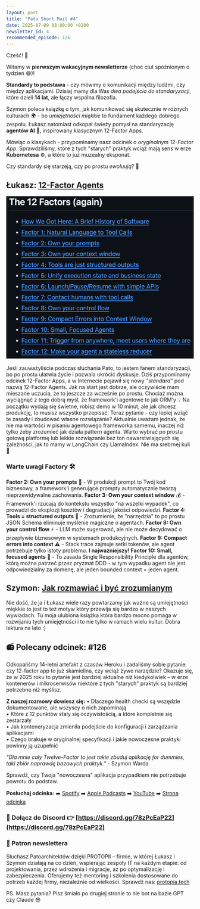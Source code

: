 ```yaml
---
layout: post
title: "Pato Short Mail #4"
date: 2025-07-09 08:00:00 +0200
newsletter_id: 4
recommended_episode: 126
---
```


Cześć! 👋

Witamy w **pierwszym wakacyjnym newsletterze** (choć ciut spóźnionym o tydzień 😅)!

**Standardy to podstawa** - czy mówimy o komunikacji między ludźmi, czy między aplikacjami. Dzisiaj mamy dla Was _dwa podejścia do standaryzacji_, które dzieli **14 lat**, ale łączy wspólna filozofia.

Szymon poleca książkę o tym, jak komunikować się skutecznie w różnych kulturach 🌍 - bo _umiejętności miękkie_ to fundament każdego dobrego zespołu. Łukasz natomiast odkopał świeży pomysł na standaryzację **agentów AI** 🤖, inspirowany klasycznym 12-Factor Apps.

Mówiąc o klasykach - przypominamy nasz odcinek o _oryginalnym 12-Factor App_. Sprawdziliśmy, które z tych "starych" praktyk wciąż mają sens w erze **Kubernetesa** ⚙️, a które to już muzealny eksponat.

Czy standardy się starzeją, czy po prostu _ewoluują_? 🤔


## Łukasz: [12-Factor Agents](https://github.com/humanlayer/12-factor-agents)

![12-Factor Agents](/assets/img/mail/2025-07-09-lukasz.png)

Jeśli zauważyliście podczas słuchania Pato, to jestem fanem standaryzacji, bo po prostu ułatwia życie i pozwala ukrócić dyskusje.
Dziś przypominamy odcinek 12-Factor Apps, a w Internecie pojawił się nowy _"standard"_ pod nazwą 12-Factor Agents.
Jak na start jest dobrze, ale oczywiście mam mieszane uczucia, że to jeszcze za wcześnie po prostu.
Chociaż można wyciągnąć z tego dobrą myśl, że framework'i agentowe to jak ORM'y 💡 Na początku wydają się świetne, robisz demo w 10 minut, ale jak chcesz produkcję, to musisz wszystko przepisać. Teraz pytanie - czy lepiej wziąć te zasady i zbudować własne rozwiązanie?
Aktualnie uważam jednak, że nie ma wartości w pisaniu agentowego frameworka samemu, inaczej niż tylko żeby zrozumieć jak działa pattern agenta. Warto wybrać po prostu gotową platformę lub lekkie rozwiązanie bez ton nawarstwiających się zależności, jak to mamy w LangChain czy LlamaIndex. Nie ma srebrnej kuli 🎯
### Warte uwagi Factory 🛠️
**Factor 2: Own your prompts** 📝 - W produkcji prompt to Twój kod biznesowy, a framework'i generujące prompty automatycznie tworzą nieprzewidywalne zachowania.
**Factor 3: Own your context window** 💰 - Framework'i rzucają do kontekstu wszystko "na wszelki wypadek", co prowadzi do eksplozji kosztów i degradacji jakości odpowiedzi.
**Factor 4: Tools = structured outputs** 🔧 - Zrozumienie, że "narzędzia" to po prostu JSON Schema eliminuje myślenie magiczne o agentach.
**Factor 8: Own your control flow** ⚡ - LLM może sugerować, ale nie może decydować o przepływie biznesowym w systemach produkcyjnych.
**Factor 9: Compact errors into context** ⚠️ - Stack trace zajmuje setki tokenów, ale agent potrzebuje tylko istoty problemu.
**I najważniejszy! Factor 10: Small, focused agents** 🎯 - To zasada Single Responsibility Principle dla agentów, którą można patrzeć przez pryzmat DDD - w tym wypadku agent nie jest odpowiedzialny za domenę, ale jeden bounded context = jeden agent.


## Szymon: [Jak rozmawiać i być zrozumianym](https://www.goodreads.com/book/show/22085568-the-culture-map)


Nie dość, że ja i Łukasz wiele razy powtarzamy jak ważne są umiejętności miękkie to jest to też motyw który przewija się bardzo w naszych wywiadach. Tu moja ulubiona książka która bardzo mocno pomaga w rozwijaniu tych umiejętności i to nie tylko w ramach wielu kultur. Dobra lektura na lato :)



## 📻 Polecany odcinek: #126

Odkopaliśmy 14-letni artefakt z czasów Heroku i zadaliśmy sobie pytanie: czy 12-factor app to już skamielina, czy wciąż żywe narzędzie? Okazuje się, że w 2025 roku to pytanie jest bardziej aktualne niż kiedykolwiek – w erze kontenerów i mikroserwisów niektóre z tych "starych" praktyk są bardziej potrzebne niż myślisz.

**Z naszej rozmowy dowiesz się:**
• Dlaczego health checki są wszędzie dokumentowane, ale wszyscy o nich zapominają  
• Które z 12 punktów stały się oczywistością, a które kompletnie się zestarzały  
• Jak konteneryzacja zmieniła podejście do konfiguracji i zarządzania aplikacjami  
• Czego brakuje w oryginalnej specyfikacji i jakie nowoczesne praktyki powinny ją uzupełnić

_"Dla mnie cały Twelve-Factor to jest takie zbuduj aplikację for dummies, taki zbiór naprawdę bazowych praktyk."_ - Szymon Warda

Sprawdź, czy Twoja "nowoczesna" aplikacja przypadkiem nie potrzebuje powrotu do podstaw.


**Posłuchaj odcinka:**
➡️ [Spotify](https://open.spotify.com/episode/25HVjn94fj1SMGwqVvZzb4)
➡️ [Apple Podcasts](https://podcasts.apple.com/pl/podcast/12-factor-app-skamielina-czy-nadal-%C5%BCywe/id1477067604?i=1000673536870&uo=4)
➡️ [YouTube](https://www.youtube.com/watch?v=D6L-tlycBgA)
➡️ [Strona odcinka](https://patoarchitekci.io/126/)


### 🤝 Dołącz do Discord 👉 [https://discord.gg/78zPcEaP22](https://discord.gg/78zPcEaP22)

### 🏢 Patron newslettera
Słuchasz Patoarchitektów dzięki PROTOPII – firmie, w której Łukasz i Szymon działają na co dzień, wspierając zespoły IT na każdym etapie: od projektowania, przez wdrożenia i migracje, aż po optymalizację i zabezpieczenia. Oferujemy też mentoring i szkolenia dostosowane do potrzeb każdej firmy, niezależnie od wielkości. Sprawdź nas: [protopia.tech](https://protopia.tech/)

PS. Masz pytania? Pisz śmiało po drugiej stronie to nie bot na bazie GPT czy Claude 😎